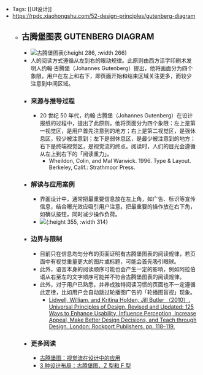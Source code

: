 - Tags: [[UI设计]]
- https://rpdc.xiaohongshu.com/52-design-principles/gutenberg-diagram
	- ## **古腾堡图表 GUTENBERG DIAGRAM**
		- ![古腾堡图表](https://picasso-static.xiaohongshu.com/fe-platform/f6f0614943a9b73b4f04a1369a36b2bc4ef77617.gif){:height 286, :width 266}
		- 人的阅读方式遵循从左到右的眼动规律。此原则由西方活字印刷术发明人约翰·古腾堡（Johannes Gutenberg）提出，他将画面分为四个象限，用户在左上和右下，即页面开始和结束区域关注更多，而较少注意到中间区域。
		- ### 来源与推导过程
			- 20 世纪 50 年代，约翰·古腾堡（Johannes Gutenberg）在设计报纸的过程中，提出了此原则。他将页面分为四个象限：左上是第一视觉区，是用户首先注意到的地方；右上是第二视觉区，是强休息区，较少被注意到；左下是弱休息区，是最少被注意到的地方；右下是终端视觉区，是视觉流的终点。阅读时，人们的目光会遵循从左上到右下的「阅读重力」。
				- Wheildon, Colin, and Mal Warwick. 1996. Type & Layout. Berkeley, Calif.: Strathmoor Press.
		- ### 解读与应用案例
			- 界面设计中，通常把最重要信息放在左上角，如广告、标识等宣传信息，结合曝光效应吸引用户注意。把最重要的操作放在右下角，如确认按钮，同时减少操作负荷。
			- ![](https://picasso-static.xiaohongshu.com/fe-platform/394ff7428b704e906da8dad8dabdaba2fed8cee0.png){:height 355, :width 314}
		- ### 边界与限制
			- 目前只在信息均匀分布的页面证明有古腾堡图表的阅读规律，若页面中有视觉重量更大的图片或标题，可能会首先吸引眼球。
			- 此外，语言本身的阅读顺序可能也会产生一定的影响，例如阿拉伯语从右至左的文字顺序可能并不符合古腾堡图表的阅读规律。
			- 此外，对于用户已熟悉，并养成独特阅读习惯的页面也不一定遵循此定律，比如用户会自动跳过轮播图广告的「轮播图盲视」现象。
				- [Lidwell, William, and Kritina Holden, Jill Butler （2010）. Universal Principles of Design, Revised and Updated: 125 Ways to Enhance Usability, Influence Perception, Increase Appeal, Make Better Design Decisions, and Teach through Design. London: Rockport Publishers. pp. 118–119.](http://people.sunyit.edu/~lepres/thesis/principles/119_pdfsam_POD.pdf)
		- ### 更多阅读
			- [古腾堡图：视觉流在设计中的应用](https://zhuanlan.zhihu.com/p/134515291)
			- [3 种设计布局：古腾堡图、Z 型和 F 型](https://www.zcool.com.cn/article/ZMTEzNzE5Mg==.html)